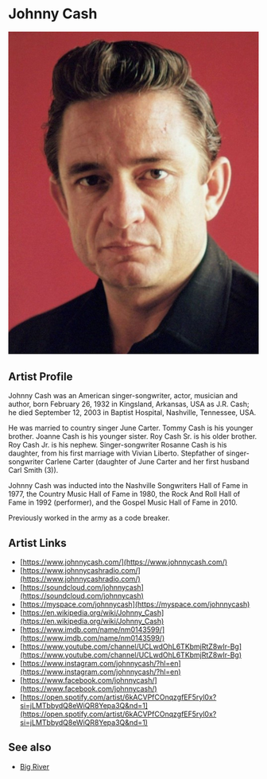 # Johnny Cash

![](../../assets/artists/Johnny_Cash.png)

## Artist Profile

Johnny Cash was an American singer-songwriter, actor, musician and author, born February 26, 1932 in Kingsland, Arkansas, USA as J.R. Cash; he died September 12, 2003 in Baptist Hospital, Nashville, Tennessee, USA. 

He was married to country singer June Carter. Tommy Cash is his younger brother. Joanne Cash is his younger sister. Roy Cash Sr. is his older brother. Roy Cash Jr. is his nephew. Singer-songwriter Rosanne Cash is his daughter, from his first marriage with Vivian Liberto. Stepfather of singer-songwriter Carlene Carter (daughter of June Carter and her first husband Carl Smith (3)).

Johnny Cash was inducted into the Nashville Songwriters Hall of Fame in 1977, the Country Music Hall of Fame in 1980, the Rock And Roll Hall of Fame in 1992 (performer), and the Gospel Music Hall of Fame in 2010.

Previously worked in the army as a code breaker.

## Artist Links

- [https://www.johnnycash.com/](https://www.johnnycash.com/)
- [https://www.johnnycashradio.com/](https://www.johnnycashradio.com/)
- [https://soundcloud.com/johnnycash](https://soundcloud.com/johnnycash)
- [https://myspace.com/johnnycash](https://myspace.com/johnnycash)
- [https://en.wikipedia.org/wiki/Johnny_Cash](https://en.wikipedia.org/wiki/Johnny_Cash)
- [https://www.imdb.com/name/nm0143599/](https://www.imdb.com/name/nm0143599/)
- [https://www.youtube.com/channel/UCLwdOhL6TKbmjRtZ8wIr-Bg](https://www.youtube.com/channel/UCLwdOhL6TKbmjRtZ8wIr-Bg)
- [https://www.instagram.com/johnnycash/?hl=en](https://www.instagram.com/johnnycash/?hl=en)
- [https://www.facebook.com/johnnycash/](https://www.facebook.com/johnnycash/)
- [https://open.spotify.com/artist/6kACVPfCOnqzgfEF5ryl0x?si=jLMTbbydQ8eWiQR8Yepa3Q&nd=1](https://open.spotify.com/artist/6kACVPfCOnqzgfEF5ryl0x?si=jLMTbbydQ8eWiQR8Yepa3Q&nd=1)


## See also

- [Big River](Big_River.md)
